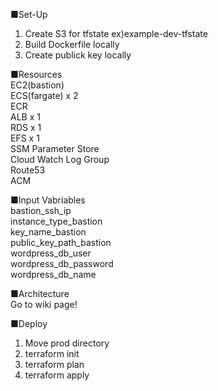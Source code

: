 ■Set-Up
1. Create S3 for tfstate
ex)example-dev-tfstate
2. Build Dockerfile locally
3. Create publick key locally

■Resources
<br />
EC2(bastion)
<br />
ECS(fargate) x 2
<br />
ECR
<br />
ALB x 1
<br />
RDS x 1
<br />
EFS x 1
<br />
SSM Parameter Store
<br />
Cloud Watch Log Group
<br />
Route53
<br />
ACM
<br />

■Input Vabriables
<br />
bastion_ssh_ip
<br />
instance_type_bastion
<br />
key_name_bastion
<br />
public_key_path_bastion
<br />
wordpress_db_user
<br />
wordpress_db_password
<br />
wordpress_db_name
<br />

■Architecture
<br />
Go to wiki page!
<br />

■Deploy
1. Move prod directory
2. terraform init
3. terraform plan
4. terraform apply